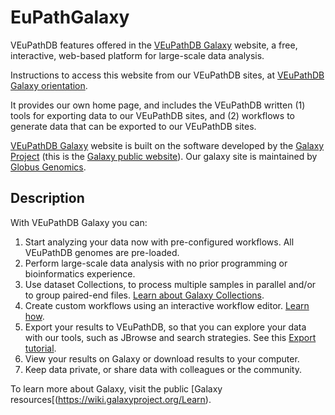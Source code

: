 # EuPathGalaxy
VEuPathDB features offered in the [VEuPathDB Galaxy](https://veupathdb.globusgenomics.org/) website, a free, interactive, web-based platform for large-scale data analysis.

Instructions to access this website from our VEuPathDB sites, at [VEuPathDB Galaxy orientation](https://veupathdb.org/veupathdb/app/galaxy-orientation).

It provides our own home page, and includes the VEuPathDB written (1) tools for exporting data to our VEuPathDB sites, and (2) workflows to generate data that can be exported to our VEuPathDB sites.

[VEuPathDB Galaxy](https://veupathdb.globusgenomics.org/) website is built on the software developed by the [Galaxy Project](https://github.com/galaxyproject/galaxy) (this is the [Galaxy public website](https://usegalaxy.org/)). Our galaxy site is maintained by [Globus Genomics](https://globusgenomics.org/).

## Description

With VEuPathDB Galaxy you can:
1. Start analyzing your data now with pre-configured workflows. All VEuPathDB genomes are pre-loaded.
1. Perform large-scale data analysis with no prior programming or bioinformatics experience.
1. Use dataset Collections, to process multiple samples in parallel and/or to group paired-end files. [Learn about Galaxy Collections](https://galaxyproject.org/tutorials/collections/).
1. Create custom workflows using an interactive workflow editor. [Learn how](https://wiki.galaxyproject.org/Learn/AdvancedWorkflow).
1. Export your results to VEuPathDB, so that you can explore your data with our tools, such as JBrowse and search strategies. See this [Export tutorial](https://static-content.veupathdb.org/documents/VEuPathDB_RNAseq_export.pdf).
1. View your results on Galaxy or download results to your computer.
1. Keep data private, or share data with colleagues or the community.

To learn more about Galaxy, visit the public [Galaxy resources[(https://wiki.galaxyproject.org/Learn).
